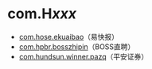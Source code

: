 # com.H*xxx*

- [com.hose.ekuaibao](./com.hose.ekuaibao/readme.md)（易快报）
- [com.hpbr.bosszhipin](./com.hpbr.bosszhipin/readme.md)（BOSS直聘）
- [com.hundsun.winner.pazq](./com.hundsun.winner.pazq/readme.md)（平安证券）